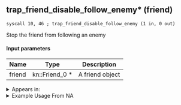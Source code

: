 ## trap_friend_disable_follow_enemy* (friend)

`syscall 10, 46 ; trap_friend_disable_follow_enemy (1 in, 0 out)`

Stop the friend from following an enemy

#### Input parameters
| Name | Type | Description
|------|------|------------
| friend   | kn::Friend_0 *   | A friend object




<details>
	<summary>Appears in:</summary>

</details>

<details>
	<summary>Example Usage From NA</summary>
```

```
</details>

